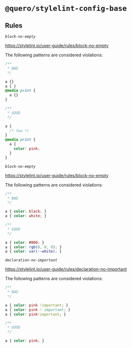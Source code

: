 # `@quero/stylelint-config-base`

## Rules

*`block-no-empty`*

https://stylelint.io/user-guide/rules/block-no-empty

The following patterns are considered violations:

```css
/**
 * BAD
 */

a {}
a { }
@media print {
  a {}
}

/**
 * GOOD
 */

a {
  /* foo */
}
@media print {
  a {
    color: pink;
  }
}
```

*`block-no-empty`*

https://stylelint.io/user-guide/rules/block-no-empty

The following patterns are considered violations:

```css
/**
 * BAD
 */

a { color: black; }
a { color: white; }

/**
 * GOOD
 */

a { color: #000; }
a { color: rgb(0, 0, 0); }
a { color: var(--white); }
```

*`declaration-no-important`*

https://stylelint.io/user-guide/rules/declaration-no-important

The following patterns are considered violations:

```css
/**
 * BAD
 */

a { color: pink !important; }
a { color: pink ! important; }
a { color: pink!important; }

/**
 * GOOD
 */

a { color: pink; }
```
